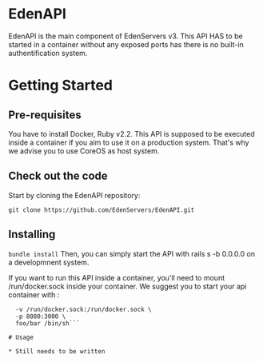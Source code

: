 # EdenAPI

EdenAPI is the main component of EdenServers v3. This API HAS to be started in a container without any exposed ports has there is no built-in authentification system.

# Getting Started

## Pre-requisites

You have to install Docker, Ruby v2.2. This API is supposed to be executed inside a container if you aim to use it on a production system. That's why we advise you to use CoreOS as host system. 

## Check out the code

Start by cloning the EdenAPI repository:

```git clone https://github.com/EdenServers/EdenAPI.git```

## Installing

```bundle install```
Then, you can simply start the API with rails s -b 0.0.0.0 on a developmnent system.

If you want to run this API inside a container, you'll need to mount /run/docker.sock inside your container.
We suggest you to start your api container with : 

```docker run -it \
  -v /run/docker.sock:/run/docker.sock \
  -p 8080:3000 \
  foo/bar /bin/sh```
  
# Usage

* Still needs to be written

